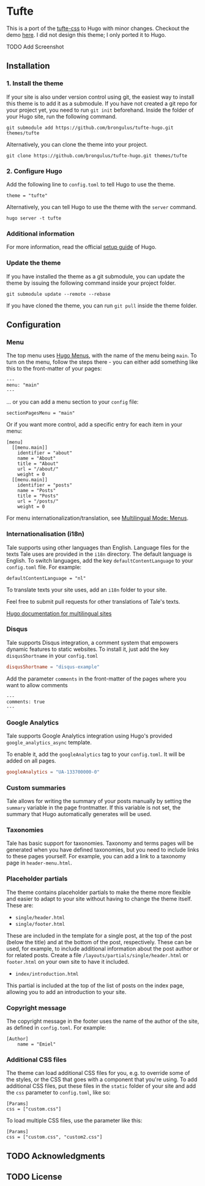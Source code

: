 # Tufte

This is a port of the [tufte-css](https://github.com/edwardtufte/tufte-css) to Hugo with minor changes.  Checkout the demo [here](https://brongulus.github.io/). I did not design this theme; I only ported it to Hugo.

TODO Add Screenshot

## Installation

### 1. Install the theme

If your site is also under version control using git, the easiest way to install this theme is to add it as a submodule. If you have not created a git repo for your project yet, you need to run `git init` beforehand. Inside the folder of your Hugo site, run the following command.

```
git submodule add https://github.com/brongulus/tufte-hugo.git themes/tufte
```

Alternatively, you can clone the theme into your project.

```
git clone https://github.com/brongulus/tufte-hugo.git themes/tufte
```

### 2. Configure Hugo

Add the following line to `config.toml` to tell Hugo to use the theme.

```
theme = "tufte"
```

Alternatively, you can tell Hugo to use the theme with the `server` command.

```
hugo server -t tufte
```

### Additional information

For more information, read the official [setup guide](https://gohugo.io/overview/installing/) of Hugo.

### Update the theme

If you have installed the theme as a git submodule, you can update the theme by issuing the following command inside your project folder.

```
git submodule update --remote --rebase
```

If you have cloned the theme, you can run `git pull` inside the theme folder.

## Configuration

### Menu

The top menu uses [Hugo Menus](https://gohugo.io/content-management/menus/), with the name of the menu being `main`. To turn on the menu, follow the steps there - you can either add something like this to the front-matter of your pages:

```
---
menu: "main"
---
```

... or you can add a menu section to your `config` file:

```
sectionPagesMenu = "main"
```

Or if you want more control, add a specific entry for each item in your menu:

```
[menu]
  [[menu.main]]
    identifier = "about"
    name = "About"
    title = "About"
    url = "/about/"
    weight = 0
  [[menu.main]]
    identifier = "posts"
    name = "Posts"
    title = "Posts"
    url = "/posts/"
    weight = 0
```

For menu internationalization/translation, see [Multilingual Mode: Menus](https://gohugo.io/content-management/multilingual/#menus).

### Internationalisation (i18n)

Tale supports using other languages than English. Language files for the texts Tale uses are provided in the `i18n` directory. The default language is English. To switch languages, add the key `defaultContentLanguage` to your `config.toml` file. For example:

```
defaultContentLanguage = "nl"
```

To translate texts your site uses, add an `i18n` folder to your site.

Feel free to submit pull requests for other translations of Tale's texts.

[Hugo documentation for multilingual sites](//gohugo.io/content-management/multilingual/)

### Disqus
Tale supports Disqus integration, a comment system that empowers dynamic features to static websites. To install it, just add the key `disqusShortname` in your `config.toml`
``` toml
disqusShortname = "disqus-example"
``` 
Add the parameter `comments` in the front-matter of the pages where you want to allow comments 
``` 
---
comments: true
---
```

### Google Analytics

Tale supports Google Analytics integration using Hugo's provided `google_analytics_async` template.

To enable it, add the `googleAnalytics` tag to your `config.toml`. It will be added on all pages.

```toml
googleAnalytics = "UA-133700000-0"
```

### Custom summaries

Tale allows for writing the summary of your posts manually by setting the `summary` variable in the page frontmatter. If this variable is not set, the summary that Hugo automatically generates will be used.

### Taxonomies

Tale has basic support for taxonomies. Taxonomy and terms pages will be generated when you have defined taxonomies, but you need to include links to these pages yourself. For example, you can add a link to a taxonomy page in `header-menu.html`.

### Placeholder partials

The theme contains placeholder partials to make the theme more flexible and easier to adapt to your site without having to change the theme itself. These are:

- `single/header.html`
- `single/footer.html`

These are included in the template for a single post, at the top of the post (below the title) and at the bottom of the post, respectively. These can be used, for example, to include additional information about the post author or for related posts. Create a file `/layouts/partials/single/header.html` or `footer.html` on your own site to have it included.

- `index/introduction.html`

This partial is included at the top of the list of posts on the index page, allowing you to add an introduction to your site.

### Copyright message

The copyright message in the footer uses the name of the author of the site, as defined in `config.toml`. For example:

```
[Author]
    name = "Emiel"
```

### Additional CSS files

The theme can load additional CSS files for you, e.g. to override some of the styles, or the CSS that goes with a component that you're using. To add additional CSS files, put these files in the `static` folder of your site and add the `css` parameter to `config.toml`, like so:

```
[Params]
css = ["custom.css"]
```

To load multiple CSS files, use the parameter like this:

```
[Params]
css = ["custom.css", "custom2.css"]
```

## TODO Acknowledgments


## TODO License
